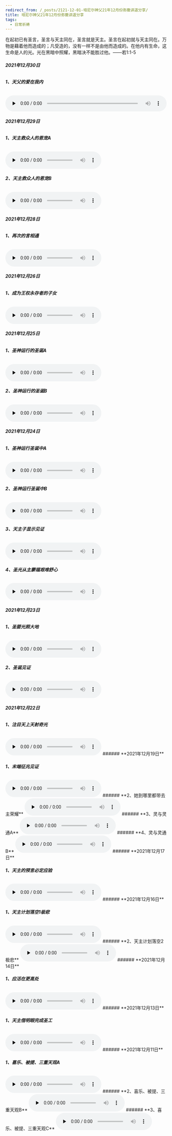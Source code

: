 ```yaml
---
redirect_from: /_posts/2121-12-01-培尼尔神父21年12月份弥撒讲道分享/
title: 培尼尔神父21年12月份弥撒讲道分享
tags:
  - 日常祈祷
---
```


在起初已有圣言，圣言与天主同在，圣言就是天主。圣言在起初就与天主同在。万物是藉着他而造成的；凡受造的，没有一样不是由他而造成的。在他内有生命，这生命是人的光。光在黑暗中照耀，黑暗决不能胜过他。——若1:1-5




###### **2021年12月30日**

###### **1、天父的爱在我内**

<audio id="audio" style="width: 100%;height:50px;" controls="controls" preload="none">
      <source id="mp3" src="/2021.12/audio/2112309tianfu.mp3">
</audio>

###### **2021年12月29日**

###### **1、天主救众人的恩宠A**

<audio id="audio" controls="" preload="none">
      <source id="mp3" src="/audio/2112299Aenchong.mp3">
</audio>

###### **2、天主救众人的恩宠B**

<audio id="audio" controls="" preload="none">
      <source id="mp3" src="/audio/2112299Benchong.mp3">
</audio>

###### **2021年12月28日**

###### **1、再次的言相通**

<audio id="audio" controls="" preload="none">
      <source id="mp3" src="/audio/212128xiangtong.mp3">
</audio>

###### **2021年12月26日**

###### **1、成为王权永存者的子女**

<audio id="audio" controls="" preload="none">
      <source id="mp3" src="/audio/2112269wangquan.mp3">
</audio>

###### **2021年12月25日**

###### **1、圣神运行的圣诞A**

<audio id="audio" controls="" preload="none">
      <source id="mp3" src="/audio/211225Ashengdan.mp3">
</audio>

###### **2、圣神运行的圣诞B**

<audio id="audio" controls="" preload="none">
      <source id="mp3" src="/audio/211225Bshengdan.mp3">
</audio>

###### **2021年12月24日**

###### **1、圣神运行圣诞中A**

<audio id="audio" controls="" preload="none">
      <source id="mp3" src="/audio/211224Ashengshen.mp3">
</audio>

###### **2、圣神运行圣诞中B**

<audio id="audio" controls="" preload="none">
      <source id="mp3" src="/audio/211224Bshengshen.mp3">
</audio>

###### **3、天主子显示见证**

<audio id="audio" controls="" preload="none">
      <source id="mp3" src="/audio/211224tianzhuzi.mp3">
</audio>

###### **4、圣光从主蒙福艰难舒心**

<audio id="audio" controls="" preload="none">
      <source id="mp3" src="/audio/21122413shengguang.mp3">
</audio>

###### **2021年12月23日**

###### **1、圣婴光照大地**

<audio id="audio" controls="" preload="none">
      <source id="mp3" src="/audio/21122320shengying.mp3">
</audio>

###### **2、圣诞见证**

<audio id="audio" controls="" preload="none">
      <source id="mp3" src="/audio/21122320shengdan.mp3">
</audio>

###### **2021年12月22日**

###### **1、注目天上天射奇光**

<audio id="audio" controls="" preload="none">
      <source id="mp3" src="/audio/21122218zhumu.mp3">
</audio>
###### **2021年12月19日**

###### **1、末端征兆见证**

<audio id="audio" controls="" preload="none">
      <source id="mp3" src="/audio/211219moduan.mp3">
</audio>
###### **2、她到哪里都带去主荣耀**

<audio id="audio" controls="" preload="none">
      <source id="mp3" src="/audio/2112195rongyao.mp3">
</audio>
###### **3、灵与灵通A**

<audio id="audio" controls="" preload="none">
      <source id="mp3" src="/audio/2112191ling.mp3">
</audio>
###### **4、灵与灵通B**

<audio id="audio" controls="" preload="none">
      <source id="mp3" src="/audio/2112192ling.mp3">
</audio>
###### **2021年12月17日**

###### **1、天主的预言必定应验**

<audio id="audio" controls="" preload="none">
      <source id="mp3" src="/audio/2112179tianzhuyuyan.mp3">
</audio>
###### **2021年12月16日**

###### **1、天主计划落空1极悲**

<audio id="audio" controls="" preload="none">
      <source id="mp3" src="/audio/2112161tzjh.mp3">
</audio>
###### **2、天主计划落空2极悲**

<audio id="audio" controls="" preload="none">
      <source id="mp3" src="/audio/2112162tzjh.mp3">
</audio>
###### **2021年12月14日**

###### **1、应活在更高处**

<audio id="audio" controls="" preload="none">
      <source id="mp3" src="/audio/2112149yinghuo.mp3">
</audio>
###### **2021年12月13日**

###### **1、天主借明眼完成圣工**

<audio id="audio" controls="" preload="none">
      <source id="mp3" src="/audio/2112139tianzhu.mp3">
</audio>
###### **2021年12月11日**

###### **1、喜乐、被提、三重天观A**

<audio id="audio" controls="" preload="none">
      <source id="mp3" src="/audio/2112111xile.mp3">
</audio>
###### **2、喜乐、被提、三重天观B**

<audio id="audio" controls="" preload="none">
      <source id="mp3" src="/audio/2112112xile.mp3">
</audio>
###### **3、喜乐、被提、三重天观C**

<audio id="audio" controls="" preload="none">
      <source id="mp3" src="/audio/2112113xile.mp3">
</audio>
